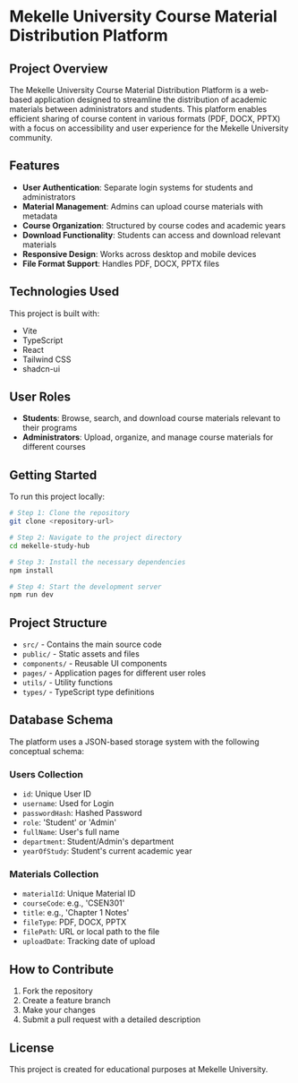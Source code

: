 # Mekelle University Course Material Distribution Platform

## Project Overview

The Mekelle University Course Material Distribution Platform is a web-based application designed to streamline the distribution of academic materials between administrators and students. This platform enables efficient sharing of course content in various formats (PDF, DOCX, PPTX) with a focus on accessibility and user experience for the Mekelle University community.

## Features

- **User Authentication**: Separate login systems for students and administrators
- **Material Management**: Admins can upload course materials with metadata
- **Course Organization**: Structured by course codes and academic years
- **Download Functionality**: Students can access and download relevant materials
- **Responsive Design**: Works across desktop and mobile devices
- **File Format Support**: Handles PDF, DOCX, PPTX files

## Technologies Used

This project is built with:

- Vite
- TypeScript
- React
- Tailwind CSS
- shadcn-ui

## User Roles

- **Students**: Browse, search, and download course materials relevant to their programs
- **Administrators**: Upload, organize, and manage course materials for different courses

## Getting Started

To run this project locally:

```sh
# Step 1: Clone the repository
git clone <repository-url>

# Step 2: Navigate to the project directory
cd mekelle-study-hub

# Step 3: Install the necessary dependencies
npm install

# Step 4: Start the development server
npm run dev
```

## Project Structure

- `src/` - Contains the main source code
- `public/` - Static assets and files
- `components/` - Reusable UI components
- `pages/` - Application pages for different user roles
- `utils/` - Utility functions
- `types/` - TypeScript type definitions

## Database Schema

The platform uses a JSON-based storage system with the following conceptual schema:

### Users Collection
- `id`: Unique User ID
- `username`: Used for Login
- `passwordHash`: Hashed Password
- `role`: 'Student' or 'Admin'
- `fullName`: User's full name
- `department`: Student/Admin's department
- `yearOfStudy`: Student's current academic year

### Materials Collection
- `materialId`: Unique Material ID
- `courseCode`: e.g., 'CSEN301'
- `title`: e.g., 'Chapter 1 Notes'
- `fileType`: PDF, DOCX, PPTX
- `filePath`: URL or local path to the file
- `uploadDate`: Tracking date of upload

## How to Contribute

1. Fork the repository
2. Create a feature branch
3. Make your changes
4. Submit a pull request with a detailed description

## License

This project is created for educational purposes at Mekelle University.
